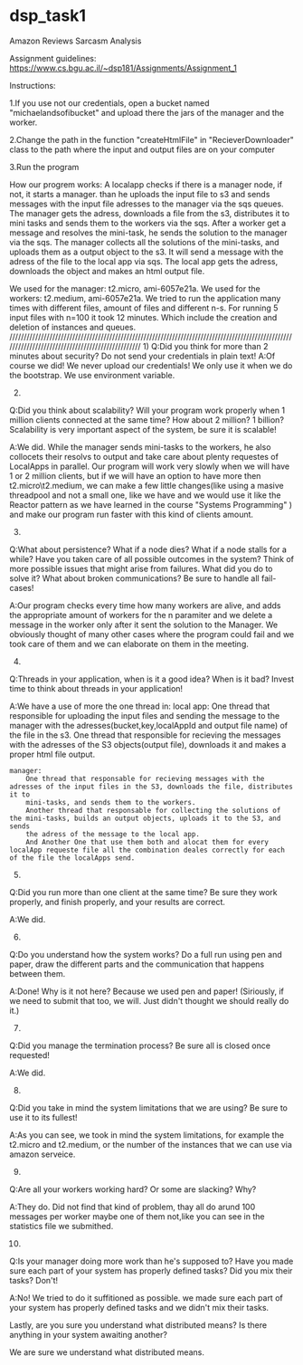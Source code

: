 # dsp_task1
Amazon Reviews Sarcasm Analysis

Assignment guidelines: https://www.cs.bgu.ac.il/~dsp181/Assignments/Assignment_1


Instructions:

1.If you use not our credentials, open a bucket named "michaelandsofibucket" and upload there the jars of the manager and the worker.

2.Change the path in the function "createHtmlFile" in "RecieverDownloader" class  to the path where the input and output files are on your computer

3.Run the program 


How our progrem works:
A localapp checks if there is a manager node, if not, it starts a manager. than he uploads the input file to s3 and sends messages with the 
input file adresses to the manager via the sqs queues.
The manager gets the adress, downloads a file from the s3, distributes it to mini tasks and sends them to the workers via the sqs.
After a worker get a message and resolves the mini-task, he sends the solution to the manager via the sqs.
The manager collects all the solutions of the mini-tasks, and uploads them as a output object to the s3. It will send a message with the adress of the 
file to the local app via sqs.
The local app gets the adress, downloads the object and makes an html output file.

We used for the manager: t2.micro, ami-6057e21a.
We used for the workers: t2.medium, ami-6057e21a.
We tried to run the application many times with different files, amount of files and different n-s.
For running 5 input files with n=100 it took 12 minutes. Which include the creation and deletion of instances and queues.
/////////////////////////////////////////////////////////////////////////////////////////////////////////////////////////////////////////////////
1)
Q:Did you think for more than 2 minutes about security? Do not send your credentials in plain text!
A:Of course we did! We never upload our credentials! We only use it when we do the bootstrap. We use environment variable.


2)
Q:Did you think about scalability? Will your program work properly when 1 million clients connected at the same time? 
	How about 2 million? 1 billion? Scalability is very important aspect of the system, be sure it is scalable!

A:We did. While the manager sends mini-tasks to the workers, he also collocets their resolvs to output and take care about plenty requestes of LocalApps in parallel.
	Our program will work very slowly when we will have 1 or 2 million clients, but if we will have an option to have more then t2.micro\t2.medium, we can 
	make a few little changes(like using a masive threadpool and not a small one, like we have and we would use it like the Reactor pattern as we have learned in the course "Systems Programming" ) 
	and make our program run faster with this kind of clients amount.


3)
Q:What about persistence? What if a node dies? What if a node stalls for a while? 
	Have you taken care of all possible outcomes in the system? Think of more possible issues that might arise from failures. What did you do to solve it? What about broken communications? Be sure to handle all fail-cases!

A:Our program checks every time how many workers are alive, and adds the appropriate amount of workers for the n paramiter and we delete a message in the worker only after it sent the solution to the Manager.
	We obviously thought of many other cases where the program could fail and we took care of them and we can elaborate on them in the meeting.


4)
Q:Threads in your application, when is it a good idea? When is it bad? Invest time to think about threads in your application!

A:We have a use of more the one thread in:
	local app:
		One thread that responsible for uploading the input files and sending the message to the manager with the adresses(bucket,key,localAppId
		and output file name) of the file in the s3.
		One thread that responsible for recieving the messages with the adresses of the S3 objects(output file), downloads it and makes a proper
		html file output.
	
	manager:
		One thread that responsable for recieving messages with the adresses of the input files in the S3, downloads the file, distributes it to
		mini-tasks, and sends them to the workers.
		Another thread that responsable for collecting the solutions of the mini-tasks, builds an output objects, uploads it to the S3, and sends
		the adress of the message to the local app.
		And Another One that use them both and alocat them for every localApp requeste file all the combination deales correctly for each of the file the localApps send.


5)
Q:Did you run more than one client at the same time? Be sure they work properly, and finish properly, and your results are correct.

A:We did.


6)
Q:Do you understand how the system works? Do a full run using pen and paper, draw the different parts and the communication that happens between them.

A:Done! Why is it not here? Because we used pen and paper! (Siriously, if we need to submit that too, we will. Just didn't thought we should really do it.)


7)
Q:Did you manage the termination process? Be sure all is closed once requested!

A:We did.


8)
Q:Did you take in mind the system limitations that we are using? Be sure to use it to its fullest!

A:As you can see, we took in mind the system limitations, for example the t2.micro and t2.medium, or the number of the instances that we can use via amazon serveice.


9)
Q:Are all your workers working hard? Or some are slacking? Why?

A:They do. Did not find that kind of problem, thay all do arund 100 messages per worker maybe one of them not,like you can see in the statistics file we submithed.


10)
Q:Is your manager doing more work than he's supposed to? Have you made sure each part of your system has properly defined tasks? 
	Did you mix their tasks? Don't!

A:No! We tried to do it suffitioned as possible. we made sure each part of your system has properly defined tasks and we didn't mix their tasks.


Lastly, are you sure you understand what distributed means? Is there anything in your system awaiting another?

We are sure we understand what distributed means.
		
